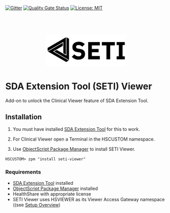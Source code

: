 [![Gitter](https://img.shields.io/badge/Available%20on-Intersystems%20Open%20Exchange-00b2a9.svg)](https://openexchange.intersystems.com/package/SETI)
 [![Quality Gate Status](https://community.objectscriptquality.com/api/project_badges/measure?project=intersystems_iris_community%2Fintersystems-iris-dev-template&metric=alert_status)](https://community.objectscriptquality.com/dashboard?id=intersystems_iris_community%2Fseti)
[![License: MIT](https://img.shields.io/badge/License-MIT-blue.svg?style=flat&logo=AdGuard)](LICENSE)

<h1 align="center">
  <br>
  <a href=""><img src="logo/Logo_h256.png" height="100"></a>
</h1>

# SDA Extension Tool (SETI) Viewer

Add-on to unlock the Clinical Viewer feature of SDA Extension Tool.

## Installation

1. You must have installed [SDA Extension Tool](https://openexchange.intersystems.com/package/SETI) for this to work.

2. For Clinical Viewer open a Terminal in the HSCUSTOM namespace.

3. Use [ObjectScript Package Manager](https://openexchange.intersystems.com/package/ObjectScript-Package-Manager) to install SETI Viewer.
```
HSCUSTOM> zpm "install seti-viewer"
```

### Requirements

* [SDA Extension Tool](https://openexchange.intersystems.com/package/SETI) installed 
* [ObjectScript Package Manager](https://openexchange.intersystems.com/package/ObjectScript-Package-Manager) installed 
* HealthShare with appropriate license
* SETI Viewer uses HSVIEWER as its Viewer Access Gateway namespace ((see [Setup Overview](https://openexchange.intersystems.com/package/SETI#setup-overview))


